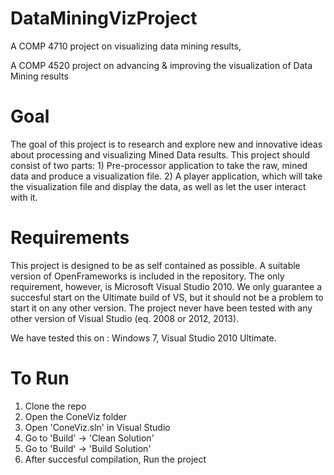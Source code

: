 DataMiningVizProject
====================

A COMP 4710 project on visualizing data mining results,

A COMP 4520 project on advancing & improving the visualization of Data Mining results

Goal
===================
The goal of this project is to research and explore new and innovative ideas about processing and visualizing Mined Data results. This project should consist of two parts: 1) Pre-processor application to take the raw, mined data and produce a visualization file. 2) A player application, which will take the visualization file and display the data, as well as let the user interact with it. 



Requirements
====================

This project is designed to be as self contained as possible. A suitable version of OpenFrameworks is included in the repository. The only requirement, however, is Microsoft Visual Studio 2010.
We only guarantee a succesful start on the Ultimate build of VS, but it should not be a problem to start it on any other version. 
The project never have been tested with any other version of Visual Studio (eq. 2008 or 2012, 2013).

We have tested this on : Windows 7, Visual Studio 2010 Ultimate. 


To Run
====================
1. Clone the repo
2. Open the ConeViz folder
3. Open 'ConeViz.sln' in Visual Studio
4. Go to 'Build' -> 'Clean Solution' 
5. Go to 'Build' -> 'Build Solution'
6. After succesful compilation, Run the project


